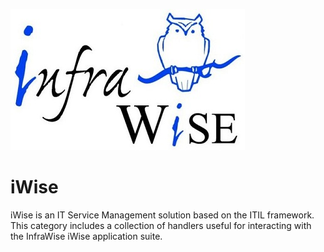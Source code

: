 ![Source Icon](thumbnail.jpg)
# iWise
iWise is an IT Service Management solution based on the ITIL framework. This category includes a collection of handlers useful for interacting with the InfraWise iWise application suite.
